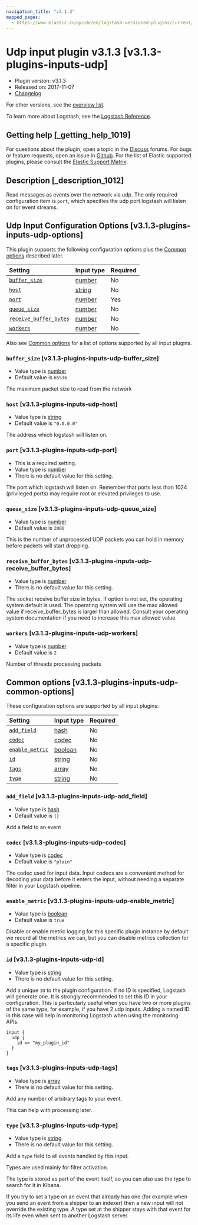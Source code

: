 ```yaml
---
navigation_title: "v3.1.3"
mapped_pages:
  - https://www.elastic.co/guide/en/logstash-versioned-plugins/current/v3.1.3-plugins-inputs-udp.html
---
```


# Udp input plugin v3.1.3 [v3.1.3-plugins-inputs-udp]

* Plugin version: v3.1.3
* Released on: 2017-11-07
* [Changelog](https://github.com/logstash-plugins/logstash-input-udp/blob/v3.1.3/CHANGELOG.md)

For other versions, see the [overview list](input-udp-index.md).

To learn more about Logstash, see the [Logstash Reference](https://www.elastic.co/guide/en/logstash/current/index.html).

## Getting help [_getting_help_1019]

For questions about the plugin, open a topic in the [Discuss](http://discuss.elastic.co) forums. For bugs or feature requests, open an issue in [Github](https://github.com/logstash-plugins/logstash-input-udp). For the list of Elastic supported plugins, please consult the [Elastic Support Matrix](https://www.elastic.co/support/matrix#matrix_logstash_plugins).

## Description [_description_1012]

Read messages as events over the network via udp. The only required configuration item is `port`, which specifies the udp port logstash will listen on for event streams.

## Udp Input Configuration Options [v3.1.3-plugins-inputs-udp-options]

This plugin supports the following configuration options plus the [Common options](v3-1-3-plugins-inputs-udp.md#v3.1.3-plugins-inputs-udp-common-options) described later.

| Setting | Input type | Required |
| :- | :- | :- |
| [`buffer_size`](v3-1-3-plugins-inputs-udp.md#v3.1.3-plugins-inputs-udp-buffer_size) | [number](/lsr/value-types.md#number) | No |
| [`host`](v3-1-3-plugins-inputs-udp.md#v3.1.3-plugins-inputs-udp-host) | [string](/lsr/value-types.md#string) | No |
| [`port`](v3-1-3-plugins-inputs-udp.md#v3.1.3-plugins-inputs-udp-port) | [number](/lsr/value-types.md#number) | Yes |
| [`queue_size`](v3-1-3-plugins-inputs-udp.md#v3.1.3-plugins-inputs-udp-queue_size) | [number](/lsr/value-types.md#number) | No |
| [`receive_buffer_bytes`](v3-1-3-plugins-inputs-udp.md#v3.1.3-plugins-inputs-udp-receive_buffer_bytes) | [number](/lsr/value-types.md#number) | No |
| [`workers`](v3-1-3-plugins-inputs-udp.md#v3.1.3-plugins-inputs-udp-workers) | [number](/lsr/value-types.md#number) | No |

Also see [Common options](v3-1-3-plugins-inputs-udp.md#v3.1.3-plugins-inputs-udp-common-options) for a list of options supported by all input plugins.

### `buffer_size` [v3.1.3-plugins-inputs-udp-buffer_size]

* Value type is [number](/lsr/value-types.md#number)
* Default value is `65536`

The maximum packet size to read from the network

### `host` [v3.1.3-plugins-inputs-udp-host]

* Value type is [string](/lsr/value-types.md#string)
* Default value is `"0.0.0.0"`

The address which logstash will listen on.

### `port` [v3.1.3-plugins-inputs-udp-port]

* This is a required setting.
* Value type is [number](/lsr/value-types.md#number)
* There is no default value for this setting.

The port which logstash will listen on. Remember that ports less than 1024 (privileged ports) may require root or elevated privileges to use.

### `queue_size` [v3.1.3-plugins-inputs-udp-queue_size]

* Value type is [number](/lsr/value-types.md#number)
* Default value is `2000`

This is the number of unprocessed UDP packets you can hold in memory before packets will start dropping.

### `receive_buffer_bytes` [v3.1.3-plugins-inputs-udp-receive_buffer_bytes]

* Value type is [number](/lsr/value-types.md#number)
* There is no default value for this setting.

The socket receive buffer size in bytes. If option is not set, the operating system default is used. The operating system will use the max allowed value if receive\_buffer\_bytes is larger than allowed. Consult your operating system documentation if you need to increase this max allowed value.

### `workers` [v3.1.3-plugins-inputs-udp-workers]

* Value type is [number](/lsr/value-types.md#number)
* Default value is `2`

Number of threads processing packets

## Common options [v3.1.3-plugins-inputs-udp-common-options]

These configuration options are supported by all input plugins:

| Setting | Input type | Required |
| :- | :- | :- |
| [`add_field`](v3-1-3-plugins-inputs-udp.md#v3.1.3-plugins-inputs-udp-add_field) | [hash](/lsr/value-types.md#hash) | No |
| [`codec`](v3-1-3-plugins-inputs-udp.md#v3.1.3-plugins-inputs-udp-codec) | [codec](/lsr/value-types.md#codec) | No |
| [`enable_metric`](v3-1-3-plugins-inputs-udp.md#v3.1.3-plugins-inputs-udp-enable_metric) | [boolean](/lsr/value-types.md#boolean) | No |
| [`id`](v3-1-3-plugins-inputs-udp.md#v3.1.3-plugins-inputs-udp-id) | [string](/lsr/value-types.md#string) | No |
| [`tags`](v3-1-3-plugins-inputs-udp.md#v3.1.3-plugins-inputs-udp-tags) | [array](/lsr/value-types.md#array) | No |
| [`type`](v3-1-3-plugins-inputs-udp.md#v3.1.3-plugins-inputs-udp-type) | [string](/lsr/value-types.md#string) | No |

### `add_field` [v3.1.3-plugins-inputs-udp-add_field]

* Value type is [hash](/lsr/value-types.md#hash)
* Default value is `{}`

Add a field to an event

### `codec` [v3.1.3-plugins-inputs-udp-codec]

* Value type is [codec](/lsr/value-types.md#codec)
* Default value is `"plain"`

The codec used for input data. Input codecs are a convenient method for decoding your data before it enters the input, without needing a separate filter in your Logstash pipeline.

### `enable_metric` [v3.1.3-plugins-inputs-udp-enable_metric]

* Value type is [boolean](/lsr/value-types.md#boolean)
* Default value is `true`

Disable or enable metric logging for this specific plugin instance by default we record all the metrics we can, but you can disable metrics collection for a specific plugin.

### `id` [v3.1.3-plugins-inputs-udp-id]

* Value type is [string](/lsr/value-types.md#string)
* There is no default value for this setting.

Add a unique `ID` to the plugin configuration. If no ID is specified, Logstash will generate one. It is strongly recommended to set this ID in your configuration. This is particularly useful when you have two or more plugins of the same type, for example, if you have 2 udp inputs. Adding a named ID in this case will help in monitoring Logstash when using the monitoring APIs.

```
input {
  udp {
    id => "my_plugin_id"
  }
}
```

### `tags` [v3.1.3-plugins-inputs-udp-tags]

* Value type is [array](/lsr/value-types.md#array)
* There is no default value for this setting.

Add any number of arbitrary tags to your event.

This can help with processing later.

### `type` [v3.1.3-plugins-inputs-udp-type]

* Value type is [string](/lsr/value-types.md#string)
* There is no default value for this setting.

Add a `type` field to all events handled by this input.

Types are used mainly for filter activation.

The type is stored as part of the event itself, so you can also use the type to search for it in Kibana.

If you try to set a type on an event that already has one (for example when you send an event from a shipper to an indexer) then a new input will not override the existing type. A type set at the shipper stays with that event for its life even when sent to another Logstash server.
